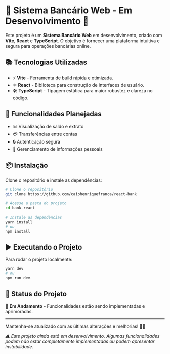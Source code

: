 # 🚧 Sistema Bancário Web - Em Desenvolvimento 🚧

Este projeto é um **Sistema Bancário Web** em desenvolvimento, criado com **Vite**, **React** e **TypeScript**. O objetivo é fornecer uma plataforma intuitiva e segura para operações bancárias online.

## 📚 Tecnologias Utilizadas

- ⚡ **Vite** - Ferramenta de build rápida e otimizada.
- ⚛️ **React** - Biblioteca para construção de interfaces de usuário.
- 🛠️ **TypeScript** - Tipagem estática para maior robustez e clareza no código.

## 🚀 Funcionalidades Planejadas

- 📊 Visualização de saldo e extrato
- 💳 Transferências entre contas
- 🔒 Autenticação segura
- 📝 Gerenciamento de informações pessoais

## 📦 Instalação

Clone o repositório e instale as dependências:

```bash
# Clone o repositório
git clone https://github.com/caiohenriquefranca/react-bank

# Acesse a pasta do projeto
cd bank-react

# Instale as dependências
yarn install
# ou
npm install
```

## ▶️ Executando o Projeto

Para rodar o projeto localmente:

```bash
yarn dev
# ou
npm run dev
```

## 📢 Status do Projeto

🔄 **Em Andamento** - Funcionalidades estão sendo implementadas e aprimoradas.

---

Mantenha-se atualizado com as últimas alterações e melhorias! 🚀✨

_⚠️ Este projeto ainda está em desenvolvimento. Algumas funcionalidades podem não estar completamente implementadas ou podem apresentar instabilidade._
